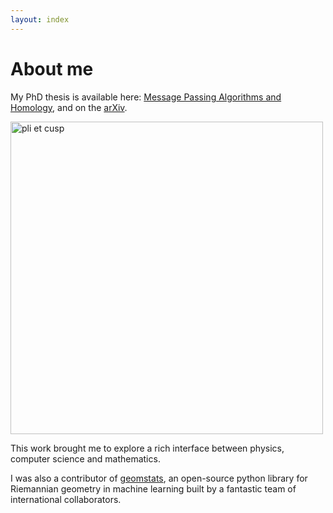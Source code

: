 ```yaml
---
layout: index
---
```


# About me

My PhD thesis is available here: 
[Message Passing Algorithms and Homology][phd], 
and on the [arXiv][arxiv-phd].

<img src="bp/assets/pli.jpg"
    width="500px"
    alt="pli et cusp"> 

This work brought me to explore a rich interface between physics,
computer science and mathematics.

I was also a contributor of [geomstats], 
an open-source python library for Riemannian geometry in machine learning
built by a fantastic team of international collaborators. 

[phd]:/assets/bib/Peltre-Message_Passing_Algorithms_and_Homology.pdf
[geomstats]:https://github.com/geomstats/geomstats
[arxiv-phd]:https://arxiv.org/abs/2009.11631
